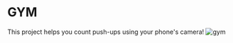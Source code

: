 # GYM
This project helps you count push-ups using your phone's camera! 
![gym](https://github.com/Ghada-Ragb/GYM/assets/93228711/9a45996c-9cde-4f35-b9ae-06a92744eb7d)
